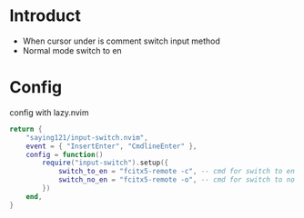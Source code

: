 # Introduct

- When cursor under is comment switch input method
- Normal mode switch to en

# Config

config with lazy.nvim

```lua
return {
    "saying121/input-switch.nvim",
    event = { "InsertEnter", "CmdlineEnter" },
    config = function()
        require("input-switch").setup({
            switch_to_en = "fcitx5-remote -c", -- cmd for switch to en
            switch_no_en = "fcitx5-remote -o", -- cmd for switch to no en
        })
    end,
}
```
